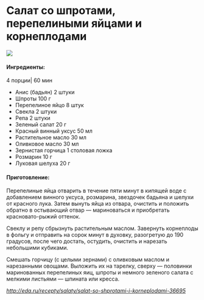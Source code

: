 ﻿---
image: https://s-media-cache-ak0.pinimg.com/originals/b8/ae/79/b8ae79adbe9c6d4c097d06932d9b0b45.jpg
---
# Салат со шпротами, перепелиными яйцами и корнеплодами

![](https://s-media-cache-ak0.pinimg.com/originals/b8/ae/79/b8ae79adbe9c6d4c097d06932d9b0b45.jpg)

#### Ингредиенты:

4 порции\| 60 мин

* Анис \(бадьян\)    2 штуки
* Шпроты    100 г
* Перепелиное яйцо    8 штук
* Свекла    2 штуки
* Репа    2 штуки
* Зеленый салат    20 г
* Красный винный уксус    50 мл
* Растительное масло    30 мл
* Оливковое масло    30 мл
* Зернистая горчица    1 столовая ложка
* Розмарин    10 г
* Луковая шелуха    20 г

#### Приготовление:

Перепелиные яйца отварить в течение пяти минут в кипящей воде с добавлением винного уксуса, розмарина, звездочек бадьяна и шелухи от красного лука. Затем вынуть яйца из отвара, очистить и положить обратно в остывающий отвар — мариноваться и приобретать красновато-рыжий оттенок.

Свеклу и репу сбрызнуть растительным маслом. Завернуть корнеплоды в фольгу и отправить на сорок минут в духовку, разогретую до 190 градусов, после чего достать, остудить, очистить и нарезать небольшими кубиками.

Смешать горчицу \(с целыми зернами\) с оливковым маслом и нарезанными овощами. Выложить их на тарелку, сверху — половинки маринованных перепелиных яиц, шпроты и немного зеленого салата с мелкими листьями — шпината или кресса.

_http://eda.ru/recepty/salaty/salat-so-shprotami-i-korneplodami-36695_

